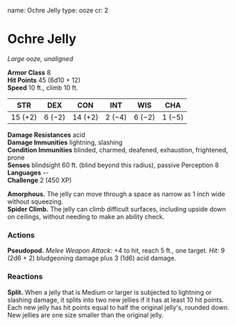 name: Ochre Jelly type: ooze cr: 2

# Ochre Jelly
_Large ooze, unaligned_

**Armor Class** 8    
**Hit Points** 45 (6d10 + 12)    
**Speed** 10 ft., climb 10 ft.

| STR     | DEX    | CON     | INT    | WIS    | CHA    |
| ------- | ------ | ------- | ------ | ------ | ------ |
| 15 (+2) | 6 (−2) | 14 (+2) | 2 (−4) | 6 (−2) | 1 (−5) |

**Damage Resistances** acid    
**Damage Immunities** lightning, slashing    
**Condition Immunities** blinded, charmed, deafened, exhaustion, frightened, prone    
**Senses** blindsight 60 ft. (blind beyond this radius), passive Perception 8    
**Languages** --    
**Challenge** 2 (450 XP)

**Amorphous.** The jelly can move through a space as narrow as 1 inch wide without squeezing.    
**Spider Climb.** The jelly can climb difficult surfaces, including upside down on ceilings, without needing to make an ability check.

### Actions
**Pseudopod.** _Melee Weapon Attack:_ +4 to hit, reach 5 ft., one target. _Hit:_ 9 (2d6 + 2) bludgeoning damage plus 3 (1d6) acid damage.

### Reactions
**Split.** When a jelly that is Medium or larger is subjected to lightning or slashing damage, it splits into two new jellies if it has at least 10 hit points. Each new jelly has hit points equal to half the original jelly's, rounded down. New jellies are one size smaller than the original jelly.